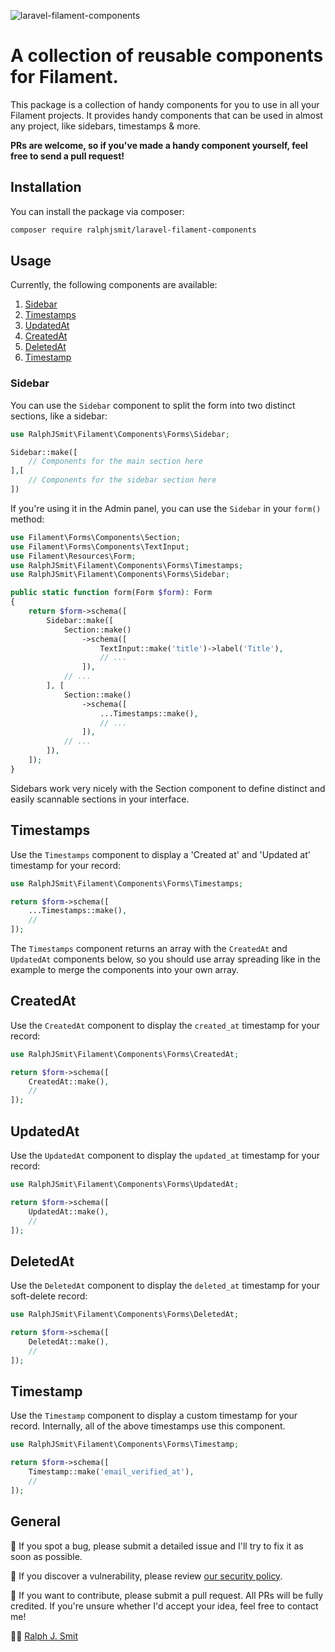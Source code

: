 ![laravel-filament-components](https://github.com/ralphjsmit/laravel-filament-components/blob/main/docs/images/laravel-filament-components.jpg)

# A collection of reusable components for Filament.

This package is a collection of handy components for you to use in all your Filament projects. It provides handy components that can be used in almost any project, like sidebars, timestamps & more.

**PRs are welcome, so if you've made a handy component yourself, feel free to send a pull request!**

## Installation

You can install the package via composer:

```bash
composer require ralphjsmit/laravel-filament-components
```

## Usage

Currently, the following components are available:

1. [Sidebar](#sidebar)
2. [Timestamps](#timestamps)
3. [UpdatedAt](#updatedat)
4. [CreatedAt](#createdat)
5. [DeletedAt](#deletedat)
6. [Timestamp](#timestamp)

### Sidebar

You can use the `Sidebar` component to split the form into two distinct sections, like a sidebar:

```php
use RalphJSmit\Filament\Components\Forms\Sidebar;

Sidebar::make([
    // Components for the main section here
],[
    // Components for the sidebar section here
])
```

If you're using it in the Admin panel, you can use the `Sidebar` in your `form()` method:

```php
use Filament\Forms\Components\Section;
use Filament\Forms\Components\TextInput;
use Filament\Resources\Form;
use RalphJSmit\Filament\Components\Forms\Timestamps;
use RalphJSmit\Filament\Components\Forms\Sidebar;

public static function form(Form $form): Form
{
    return $form->schema([
        Sidebar::make([
            Section::make()
                ->schema([
                    TextInput::make('title')->label('Title'),
                    // ...
                ]),
            // ...
        ], [
            Section::make()
                ->schema([
                    ...Timestamps::make(),
                    // ...
                ]),
            // ...
        ]),
    ]);
}
```

Sidebars work very nicely with the Section component to define distinct and easily scannable sections in your interface.

## Timestamps

Use the `Timestamps` component to display a 'Created at' and 'Updated at' timestamp for your record:

```php
use RalphJSmit\Filament\Components\Forms\Timestamps;

return $form->schema([
    ...Timestamps::make(),
    //
]);
```

The `Timestamps` component returns an array with the `CreatedAt` and `UpdatedAt` components below, so you should use array spreading like in the example to merge the components into your own array.

## CreatedAt

Use the `CreatedAt` component to display the `created_at` timestamp for your record:

```php
use RalphJSmit\Filament\Components\Forms\CreatedAt;

return $form->schema([
    CreatedAt::make(),
    //
]);
```

## UpdatedAt

Use the `UpdatedAt` component to display the `updated_at` timestamp for your record:

```php
use RalphJSmit\Filament\Components\Forms\UpdatedAt;

return $form->schema([
    UpdatedAt::make(),
    //
]);
```

## DeletedAt

Use the `DeletedAt` component to display the `deleted_at` timestamp for your soft-delete record:

```php
use RalphJSmit\Filament\Components\Forms\DeletedAt;

return $form->schema([
    DeletedAt::make(),
    //
]);
```

## Timestamp

Use the `Timestamp` component to display a custom timestamp for your record. Internally, all of the above timestamps
use this component.

```php
use RalphJSmit\Filament\Components\Forms\Timestamp;

return $form->schema([
    Timestamp::make('email_verified_at'),
    //
]);
```

## General

🐞 If you spot a bug, please submit a detailed issue and I'll try to fix it as soon as possible.

🔐 If you discover a vulnerability, please review [our security policy](../../security/policy).

🙌 If you want to contribute, please submit a pull request. All PRs will be fully credited. If you're unsure whether I'd accept your idea, feel free to contact me!

🙋‍♂️ [Ralph J. Smit](https://ralphjsmit.com)
